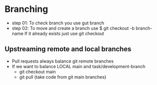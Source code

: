 # Branching
- step 01: To check branch you use gut branch
- step 02: To move and create a branch use  $ git checkout -b branch-name
           If it already exists just use git checkout <branch-name>
 
## Upstreaming remote and local branches
- Pull requests always balance git remote branches
- If we want to balance LOCAL main and task/development-branch
    - git checkout main
    - git pull (take code from git main branches)
